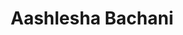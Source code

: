 ---
authid: ug-2022-aashlesha
title: Aashlesha Bachani 
biosmall: "Aashlesha is a 2022 batch student of Government Medical College, Ratlam."
biolarge: 
avatar: f
twitter:
instagram: 
---